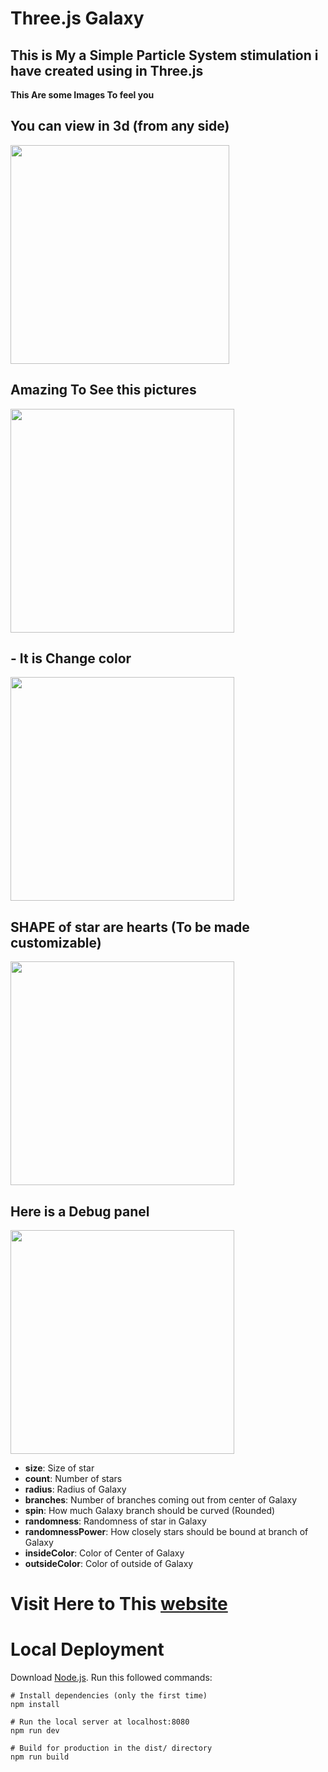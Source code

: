 # Three.js Galaxy 

## This is My a Simple Particle System stimulation i have created using in Three.js


**This Are some Images To feel you**
## You can view in 3d (from any side)
<img src="https://user-images.githubusercontent.com/75653580/171162588-f41bb635-843a-4d4d-9ad5-5d94bcc3a784.jpg" height=350>

## Amazing To See this pictures 
<img src="https://user-images.githubusercontent.com/75653580/171162622-21a2f050-37e9-4bd4-9e23-2d3752ae738c.jpg" height= 358>

 ## - It is Change color 
<img src="https://user-images.githubusercontent.com/75653580/171162616-bd6d095c-49e3-4e0f-8fb7-c43aceae0644.jpg" height= 358>

## SHAPE of star are hearts (To be made customizable)
<img src="https://user-images.githubusercontent.com/75653580/171162598-d82ffbec-b187-42b1-8a2f-081c490ce761.jpg" height= 358>

## Here is a Debug panel 
<img src="https://user-images.githubusercontent.com/75653580/171162619-98ab31d2-c359-42a0-8282-dac6ee1b68e6.jpg" height= 358>

- **size**: Size of star
- **count**: Number of stars
- **radius**: Radius of Galaxy
- **branches**: Number of branches coming out from center of Galaxy
- **spin**: How much Galaxy branch should be curved (Rounded)
- **randomness**: Randomness of star in Galaxy
- **randomnessPower**: How closely stars should be bound at branch of Galaxy
- **insideColor**: Color of Center of Galaxy
- **outsideColor**: Color of outside of Galaxy

# Visit Here to This [website](https://parthiv11.github.io/Galaxy_using_threejs/)

# Local Deployment

Download [Node.js](https://nodejs.org/en/download/).
Run this followed commands:

``` node
# Install dependencies (only the first time)
npm install

# Run the local server at localhost:8080
npm run dev

# Build for production in the dist/ directory
npm run build
```


